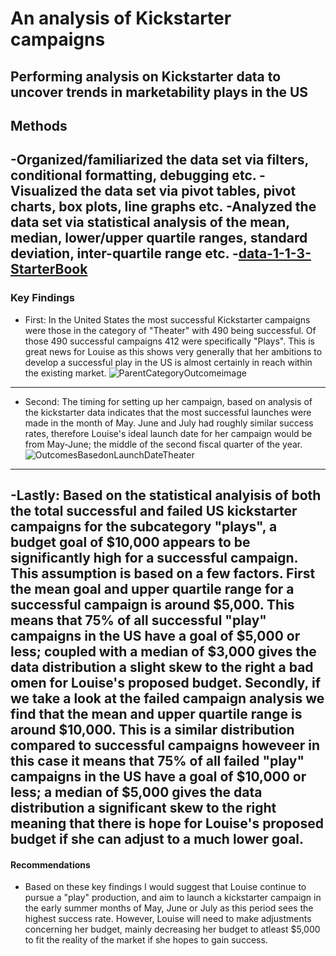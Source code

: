 # An analysis of Kickstarter campaigns
Performing analysis on Kickstarter data to uncover trends in marketability plays in the US
---
## Methods
-Organized/familiarized the data set via filters, conditional formatting, debugging etc.
-Visualized the data set via pivot tables, pivot charts, box plots, line graphs etc.
-Analyzed the data set via statistical analysis of the mean, median, lower/upper quartile ranges, standard deviation, inter-quartile range etc.
-[data-1-1-3-StarterBook](path/to/data-1-1-3-StarterBook.xlsx)
---
### Key Findings
- First: In the United States the most successful Kickstarter campaigns were those in the category of "Theater" with 490 being successful. Of those 490 successful campaigns 412 were specifically "Plays". This is great news for Louise as this shows very generally that her ambitions to develop a successful play in the US is almost certainly in reach within the existing market.
![ParentCategoryOutcomeimage](path/to/ParentCategoryOutcomeimage.png)
---
- Second: The timing for setting up her campaign, based on analysis of the kickstarter data indicates that the most successful launches were made in the month of May. June and July had roughly similar success rates, therefore Louise's ideal launch date for her campaign would be from May-June; the middle of the second fiscal quarter of the year.
![OutcomesBasedonLaunchDateTheater](path/to/OutcomesBasedonLaunchDateTheater.png)
---
-Lastly: Based on the statistical analyisis of both the total successful and failed US kickstarter campaigns for the subcategory "plays", a budget goal of $10,000 appears to be significantly high for a successful campaign. This assumption is based on a few factors. First the mean goal and upper quartile range for a successful campaign is around $5,000. This means that 75% of all successful "play" campaigns in the US have a goal of $5,000 or less; coupled with a median of $3,000 gives the data distribution a slight skew to the right a bad omen for Louise's proposed budget. Secondly, if we take a look at the failed campaign analysis we find that the mean and upper quartile range is around $10,000. This is a similar distribution compared to successful campaigns howeveer in this case it means that 75% of all failed "play" campaigns in the US have a goal of $10,000 or less; a median of $5,000 gives the data distribution a significant skew to the right meaning that there is hope for Louise's proposed budget if she can adjust to a much lower goal.
---
#### Recommendations
- Based on these key findings I would suggest that Louise continue to pursue a "play" production, and aim to launch a kickstarter campaign in the early summer months of May, June or July as this period sees the highest success rate. However, Louise will need to make adjustments concerning her budget, mainly decreasing her budget to atleast $5,000 to fit the reality of the market if she hopes to gain success. 

